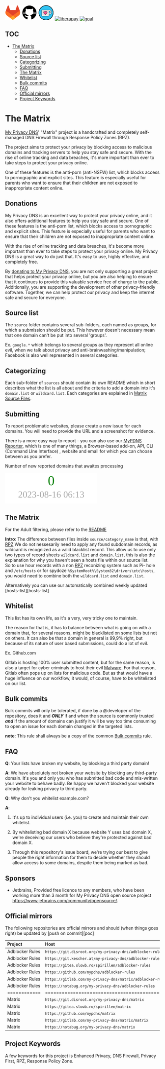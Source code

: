 [![My Privacy DNS](.assets/icons/gitlab.png)](https://github.com/mypdns/matrix "My Privacy DNS")
[![Github Mirror](.assets/icons/github.png)](https://github.com/mypdns/matrix)
[![ko-fi](.assets/icons/ko-fi.png)](DONATION.md)
[![liberapay](https://img.shields.io/liberapay/receives/MyPDNS.svg?logo=liberapay)](DONATION.md) 
[![goal](https://img.shields.io/liberapay/goal/MyPDNS.svg?logo=liberapay)](DONATION.md)


## TOC
- [The Matrix](#the-matrix)
  - [Donations](#donations)
  - [Source list](#source-list)
  - [Categorizing](#categorizing)
  - [Submitting](#submitting)
  - [The Matrix](#the-matrix-1)
  - [Whitelist](#whitelist)
  - [Bulk commits](#bulk-commits)
  - [FAQ](#faq)
  - [Official mirrors](#official-mirrors)
  - [Project Keywords](#project-keywords)


# The Matrix

[My Privacy DNS](https://mypdns.org/)' "Matrix" project is
a handcrafted and completely self-managed DNS Firewall through Response
Policy Zones (RPZ).

The project aims to protect your privacy by blocking access to malicious
domains and tracking servers to help you stay safe and secure.
With the rise of online tracking and data breaches, it's more important
than ever to take steps to protect your privacy online.

One of these features is the anti-porn (anti-NSFW) list, which blocks access
to pornographic and explicit sites.
This feature is especially useful for parents who want to ensure that their
children are not exposed to inappropriate content online.


## Donations

My Privacy DNS is an excellent way to protect your privacy online, and it also
 offers additional features to help you stay safe and secure. One of these
 features is the anti-porn list, which blocks access to pornographic and
 explicit sites.
This feature is especially useful for parents who want to ensure that their
 children are not exposed to inappropriate content online.

With the rise of online tracking and data breaches, it's become more important
than ever to take steps to protect your privacy online.
My Privacy DNS is a great way to do just that. It's easy to use, highly
 effective, and completely free.

By [donating to My Privacy DNS](DONATION.md), you are not only supporting a great project
 that helps protect your privacy online, but you are also helping to ensure
 that it continues to provide this valuable service free of charge to the public.
 Additionally, you are supporting the development of other privacy-friendly
 software.
Together, we can help protect our privacy and keep the internet safe and
secure for everyone.


## Source list
The `source` folder contains several sub-folders, each named as groups,
for which a submission should be put. This however doesn't necessary
mean that one domain can't be put into several 'groups'.

Ex. `google.*` which belongs to several groups as they represent all
online evil, when we talk about privacy and anti-brainwashing/manipulation;
Facebook is also well represented in several categories.


## Categorizing
Each sub-folder of `sources` should contain its own README which in
short describes what the list is all about and the criteria to add a domain
into it's `domain.list` or `wildcard.list`. Each categories are explained in [Matrix Source Files](source/README.md).


## Submitting
To report problematic websites, please create a new issue for each domains. You will need to provide the URL and a screenshot for evidence.

There is a more easy way to report - you can also use our [MyPDNS Reporter](tools/README.md), which is one of
many things, a Browser-based add-on, API, CLI (Command LIne
Interface) , website and email for which you can choose between as you prefer.

Number of new reported domains that awaites processing

![Reporting queue](.assets/reporter/count.svg)


## The Matrix
For the Adult filtering, please refer to the [README](source/README.md)

**Intro**: The difference between files inside `source/category_name` is
that, with [RPZ][RPZ] We do not nessesarily need to apply any found
subdomain records, as wildcard is recognized as a valid blacklist record.
This allow us to use only two types of record sheets `wildcard.list` and
`domain.list`, this is also the explanation for why you haven't seen a 
hosts file within our source list.  
So to use hour records with a non [RPZ][RPZ] reconizing system such as Pi-
hole and `/etc/hosts` or for spydoze 
`%SystemRoot%\System32\drivers\etc\hosts`, you would need to combine both
the `wildcard.list` and `domain.list`.

Alternatively you can use our automatically combined weekly updated
[hosts-list][hosts-list]


## Whitelist
This list has its own life, as it's a very, very tricky one to
maintain.

The reason for that is, it has to balance between what is going on with
a domain that, for several reasons, might be blacklisted on some lists
but not on others. It can also be that a domain in general is 99,9%
right, but because of its nature of user based submissions, could do a
lot of evil.

Ex. Github.com

Gitlab is hosting 100% user submitted content, but for the same reason,
is also a target for cyber criminals to host their evil
[Malware](https://en.wikipedia.org/wiki/Malware). For that reason, Gitlab
often pops up on lists for malicious code. But as that would have a huge
influence on our workflow, it would, of course, have to be whitelisted on
our list.


## Bulk commits
Bulk commits will only be tolerated, if done by a @developer of the
repository, does it and **_ONLY_** if and when the source is commonly
trusted **_and_** if the amount of domains can justify it will be way too
time consuming to open an issue for each domain changed in the targeted
lists.

**note**: This rule shall always be a copy of the common
[Bulk commits][Bulk-commits] rule.


## FAQ
**Q**: Your lists have broken my website, by blocking a third party
domain!

**A**: We have absolutely not broken your website by blocking any
third-party domain.
It's you and only you who has submitted bad code and mis-written your
website to behave badly. Be happy we haven't blocked your website
already for leaking privacy to third party.

**Q**: Why don't you whitelist example.com?

**A**:

1) It's up to individual users (i.e. you) to create and maintain their own
   whitelist.

2) By whitelisting bad domain X because website Y uses bad domain X,
   we're deceiving our users who believe they're protected against bad
   domain X.

3) Through this repository's issue board, we're trying our best to give
   people the right information for them to decide whether they
   should allow access to some domains, despite them being marked as bad.

## Sponsors

- Jetbrains, Provided free licence to any members, who have been working more than 3 month for My Privacy DNS open
  source project https://www.jetbrains.com/community/opensource/.

## Official mirrors

The following repositories are official mirrors and should (when things
goes right) be updated by [push on commit][poc]

| Project         | Host                                                       | Metode (push \| pull) |
| :-------------- | :--------------------------------------------------------- | --------------------: |
| Adblocker Rules | `https://git.disroot.org/my-privacy-dns/adblocker-rules`   |                  push |
| Adblocker Rules | `https://git.kescher.at/my-privacy-dns/adblocker-rules`    |                  pull |
| Adblocker Rules | `https://gitea.slowb.ro/spirillen/adblocker-rules`         |                  pull |
| Adblocker Rules | `https://github.com/mypdns/adblocker-rules`                |                  push |
| Adblocker Rules | `https://gitlab.com/my-privacy-dns/matrix/adblocker-rules` |                  push |
| Adblocker Rules | `https://notabug.org/my-privacy-dns/adblocker-rules`       |                  pull |
| ============    | =====================================================      |      ================ |
| Matrix          | `https://git.disroot.org/my-privacy-dns/matrix`            |                  push |
| Matrix          | `https://gitea.slowb.ro/spirillen/matrix`                  |                  push |
| Matrix          | `https://github.com/mypdns/matrix`                         |                  push |
| Matrix          | `https://gitlab.com/my-privacy-dns/matrix/matrix`          |                  push |
| Matrix          | `https://notabug.org/my-privacy-dns/matrix`                |                  pull |

[AdWare]: https://kb.mypdns.org/issues?q=project:%20Matrix/new?issuable_template=AdWare "Issue template to commit adserver domains"
[Bulk-commits]: https://kb.mypdns.org/articles/MTX/Contributing#bulk-commits
[CryptoMiners]: https://kb.mypdns.org/issues?q=project:%20Matrix/new?issuable_template=CryptoMiner "Issue template to commit Crypto miners"
[DNS-Server]: https://kb.mypdns.org/issues?q=project:%20Matrix/new?issuable_template=DNS%20Server "Issue template to commit For blacklisting at the DNS level"
[EasyList]: https://github.com/easylist/easylist/
[Gambling]: https://kb.mypdns.org/issues?q=project:%20Matrix/new?issuable_template=Gambling "Issue template to commit Gambling site"
[getadmiral]: https://kb.mypdns.org/issues?q=project:%20Matrix/3023
[IP-Blocking]: https://kb.mypdns.org/issues?q=project:%20Matrix/new?issuable_template=IP%20Blocking "Issue template to commit Blocking by IP addresses"
[MalWare]: https://kb.mypdns.org/issues?q=project:%20Matrix/new?issuable_template=Malicious%20MalWare "Issue template to commit Malicious and or Malware"
[Phishing]: https://kb.mypdns.org/issues?q=project:%20Matrix/new?issuable_template=Phishing "Issue template to commit Phishing"
[PiratedDomain]: https://kb.mypdns.org/issues?q=project:%20Matrix/new?issuable_template=Pirated%20Domain "Issue template to commit Outdated domain, pirated and hijacked by domains Jackal's"
[Redirecting]: https://kb.mypdns.org/issues?q=project:%20Matrix/new?issuable_template=Redirecting "Issue template to commit URL shortening and other redirecting only domain"
[Removal]: #faq "Read the F.A.Q. *BEFORE* you proceed!"
[Removals]: https://kb.mypdns.org/issues?q=project:%20Matrix/new?issuable_template=False%20Positive "False Positive or removal of domains"
[Scamming]: https://kb.mypdns.org/issues?q=project:%20Matrix/new?issuable_template=Scamming "Issue template to commit Scamming sites"
[Spam]: https://kb.mypdns.org/issues?q=project:%20Matrix/new?issuable_template=Spam "Issue template to commit Spam records"
[Spyware]: https://kb.mypdns.org/issues?q=project:%20Matrix/new?issuable_template=Spyware "Issue template to commit Spyware domains"
[Tracking]: https://kb.mypdns.org/issues?q=project:%20Matrix/new?issuable_template=Tracking "Issue template to commit Tracking records"
[TypoSquatting]: https://kb.mypdns.org/issues?q=project:%20Matrix/new?issuable_template=Typo%20Squatting "Issue template to commit Typo Squatting"
[Whitelist]: https://kb.mypdns.org/issues?q=project:%20Matrix/new?issuable_template=Whitelist
[RPZ]: https://kb.mypdns.org/articles/MTX/RPZ "Response Policy Zone"

## Project Keywords
A few keywords for this project is Enhanced Privacy, DNS Firewall,
Privacy First, RPZ, Response Policy Zone.

